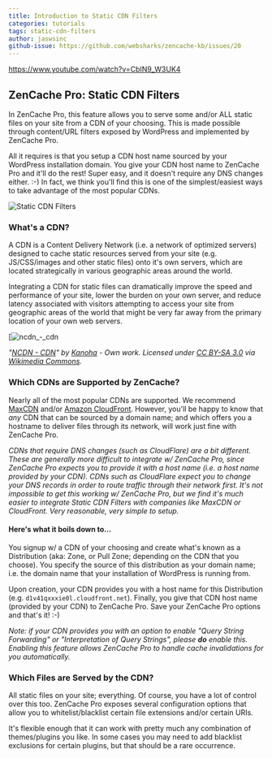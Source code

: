 ```yaml
---
title: Introduction to Static CDN Filters
categories: tutorials
tags: static-cdn-filters
author: jaswsinc
github-issue: https://github.com/websharks/zencache-kb/issues/20
---
```


https://www.youtube.com/watch?v=CbIN9_W3UK4

## ZenCache Pro: Static CDN Filters

In ZenCache Pro, this feature allows you to serve some and/or ALL static files on your site from a CDN of your choosing. This is made possible through content/URL filters exposed by WordPress and implemented by ZenCache Pro. 

All it requires is that you setup a CDN host name sourced by your WordPress installation domain. You give your CDN host name to ZenCache Pro and it'll do the rest! Super easy, and it doesn't require any DNS changes either. :-) In fact, we think you'll find this is one of the simplest/easiest ways to take advantage of the most popular CDNs.

![Static CDN Filters](http://cdn.websharks-inc.com/zencache/uploads/2015/02/static-cdn-filters.png)

### What's a CDN? 

A CDN is a Content Delivery Network (i.e. a network of optimized servers) designed to cache static resources served from your site (e.g. JS/CSS/images and other static files) onto it's own servers, which are located strategically in various geographic areas around the world. 

Integrating a CDN for static files can dramatically improve the speed and performance of your site, lower the burden on your own server, and reduce latency associated with visitors attempting to access your site from geographic areas of the world that might be very far away from the primary location of your own web servers.

[![ncdn_-_cdn](http://cdn.websharks-inc.com/zencache/uploads/2015/02/ncdn-cdn.png)

_"[NCDN - CDN](https://commons.wikimedia.org/wiki/File:NCDN_-_CDN.png#mediaviewer/File:NCDN_-_CDN.png)" by [Kanoha](https://commons.wikimedia.org/w/index.php?title=User:Kanoha&amp;action=edit&amp;redlink=1) - Own work. Licensed under [CC BY-SA 3.0](http://creativecommons.org/licenses/by-sa/3.0) via [Wikimedia Commons](https://commons.wikimedia.org/wiki/)._

### Which CDNs are Supported by ZenCache?

Nearly all of the most popular CDNs are supported. We recommend [MaxCDN](https://www.maxcdn.com/websharks/) and/or [Amazon CloudFront](http://aws.amazon.com/cloudfront/). However, you'll be happy to know that *any* CDN that can be sourced by a domain name; and which offers you a hostname to deliver files through its network, will work just fine with ZenCache Pro.

_CDNs that require DNS changes (such as CloudFlare) are a bit different. These are generally more difficult to integrate w/ ZenCache Pro, since ZenCache Pro expects you to provide it with a host name (i.e. a host name provided by your CDN). CDNs such as CloudFlare expect you to change your DNS records in order to route traffic through their network first. It's not impossible to get this working w/ ZenCache Pro, but we find it's much easier to integrate Static CDN Filters with companies like MaxCDN or CloudFront. Very reasonable, very simple to setup._

#### Here's what it boils down to...

You signup w/ a CDN of your choosing and create what's known as a Distribution (aka: Zone, or Pull Zone; depending on the CDN that you choose). You specify the source of this distribution as your domain name; i.e. the domain name that your installation of WordPress is running from.

Upon creation, your CDN provides you with a host name for this Distribution (e.g. `d1v41qxxxie0l.cloudfront.net`). Finally, you give that CDN host name (provided by your CDN) to ZenCache Pro. Save your ZenCache Pro options and that's it! :-)

_Note: if your CDN provides you with an option to enable "Query String Forwarding" or "Interpretation of Query Strings", please **do** enable this. Enabling this feature allows ZenCache Pro to handle cache invalidations for you automatically._

### Which Files are Served by the CDN?

All static files on your site; everything. Of course, you have a lot of control over this too. ZenCache Pro exposes several configuration options that allow you to whitelist/blacklist certain file extensions and/or certain URIs.

It's flexible enough that it can work with pretty much any combination of themes/plugins you like. In some cases you may need to add blacklist exclusions for certain plugins, but that should be a rare occurrence.
